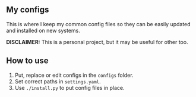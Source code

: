 ## My configs

This is where I keep my common config files so they can be easily updated and installed on new systems.

**DISCLAIMER:** This is a personal project, but it may be useful for other too.

## How to use

1. Put, replace or edit configs in the `configs` folder.
2. Set correct paths in `settings.yaml`.
3. Use `./install.py` to put config files in place.
